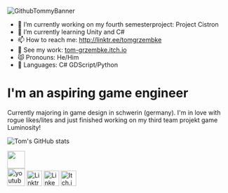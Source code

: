 ![GithubTommyBanner](https://user-images.githubusercontent.com/107462457/233621250-8617484f-340f-4adb-b794-f5b8448cad8e.png)

- 🔭 I’m currently working on my fourth semesterproject: Project Cistron
- 🌱 I’m currently learning Unity and C#
- 📫 How to reach me: http://linktr.ee/tomgrzembke
- 👾 See my work: [tom-grzembke.itch.io](https://tom-grzembke.itch.io)
- 😾 Pronouns: He/Him
- 📗 Languages: C# GDScript/Python


# I'm an aspiring game engineer
Currently majoring in game design in schwerin (germany).
I'm in love with rogue likes/lites and just finished working on my third team projekt game Luminosity!

![Tom's GitHub stats](https://github-readme-stats.vercel.app/api?username=tomgrzembke&theme=dark&show_icons=true)


[<img src='https://user-images.githubusercontent.com/107462457/233644793-8ed34ff6-fb1b-46b7-9389-cf76f06f39f5.png' height='40'>](https://twitter.com/https://twitter.com/tommyaturwindow)   
[<img src='https://user-images.githubusercontent.com/107462457/233630027-2889ad2a-1276-44fc-ac91-10a69f437355.png' alt='youtube' height='40'>](https://www.youtube.com/channel/UCwj4prmUrsabkZElNnRQOsw)
[<img src='https://user-images.githubusercontent.com/107462457/233640564-e21f471e-2cc8-4067-bf61-2f847264d485.png' alt='Linktree' height='35'>](http://linktr.ee/tomgrzembke)
[<img src='https://user-images.githubusercontent.com/107462457/233641546-7d53987e-dbf8-452d-83da-58e4ff66cade.png' alt='LinkedIn' height='35'>](https://www.linkedin.com/in/tom-grzembke-33701a262/)
[<img src='https://user-images.githubusercontent.com/107462457/233644118-25626678-70bb-4357-8242-59affd1666ba.png' alt='Itch.io' height='35'>](https://tom-grzembke.itch.io)

